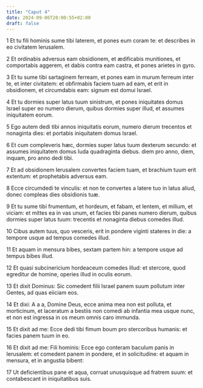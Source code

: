 ```yaml
---
title: "Caput 4"
date: 2024-09-06T20:00:55+02:00
draft: false
---
```



1 Et tu fili hominis sume tibi laterem, et pones eum coram te: et describes in eo civitatem Ierusalem.

2 Et ordinabis adversus eam obsidionem, et ædificabis munitiones, et comportabis aggerem, et dabis contra eam castra, et pones arietes in gyro.

3 Et tu sume tibi sartaginem ferream, et pones eam in murum ferreum inter te, et inter civitatem: et obfirmabis faciem tuam ad eam, et erit in obsidionem, et circumdabis eam: signum est domui Israel.

4 Et tu dormies super latus tuum sinistrum, et pones iniquitates domus Israel super eo numero dierum, quibus dormies super illud, et assumes iniquitatem eorum.

5 Ego autem dedi tibi annos iniquitatis eorum, numero dierum trecentos et nonaginta dies: et portabis iniquitatem domus Israel.

6 Et cum compleveris hæc, dormies super latus tuum dexterum secundo: et assumes iniquitatem domus Iuda quadraginta diebus. diem pro anno, diem, inquam, pro anno dedi tibi.

7 Et ad obsidionem Ierusalem convertes faciem tuam, et brachium tuum erit extentum: et prophetabis adversus eam.

8 Ecce circumdedi te vinculis: et non te convertes a latere tuo in latus aliud, donec compleas dies obsidionis tuæ.

9 Et tu sume tibi frumentum, et hordeum, et fabam, et lentem, et milium, et viciam: et mittes ea in vas unum, et facies tibi panes numero dierum, quibus dormies super latus tuum: trecentis et nonaginta diebus comedes illud.

10 Cibus autem tuus, quo vesceris, erit in pondere viginti stateres in die: a tempore usque ad tempus comedes illud.

11 Et aquam in mensura bibes, sextam partem hin: a tempore usque ad tempus bibes illud.

12 Et quasi subcinericium hordeaceum comedes illud: et stercore, quod egreditur de homine, operies illud in oculis eorum.

13 Et dixit Dominus: Sic comedent filii Israel panem suum pollutum inter Gentes, ad quas eiiciam eos.

14 Et dixi: A a a, Domine Deus, ecce anima mea non est polluta, et morticinum, et laceratum a bestiis non comedi ab infantia mea usque nunc, et non est ingressa in os meum omnis caro immunda.

15 Et dixit ad me: Ecce dedi tibi fimum boum pro stercoribus humanis: et facies panem tuum in eo.

16 Et dixit ad me: Fili hominis: Ecce ego conteram baculum panis in Ierusalem: et comedent panem in pondere, et in solicitudine: et aquam in mensura, et in angustia bibent:

17 Ut deficientibus pane et aqua, corruat unusquisque ad fratrem suum: et contabescant in iniquitatibus suis.

